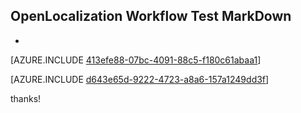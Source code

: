 ## OpenLocalization Workflow Test MarkDown
* 

[AZURE.INCLUDE [413efe88-07bc-4091-88c5-f180c61abaa1](calleeMd1.md)]



[AZURE.INCLUDE [d643e65d-9222-4723-a8a6-157a1249dd3f](calleeMd2.md)]

 
thanks!